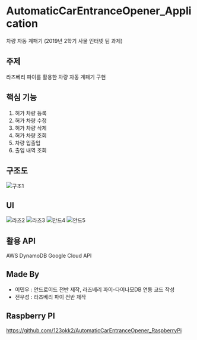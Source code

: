 # AutomaticCarEntranceOpener_Application
차량 자동 계패기
(2019년 2학기 사물 인터넷 팀 과제)


## 주제
라즈베리 파이를 활용한 차량 자동 계패기 구현


## 핵심 기능
1. 허가 차량 등록
2. 허가 차량 수정
3. 허가 차량 삭제
4. 허가 차량 조회
5. 차량 입출입
6. 출입 내역 조회


## 구조도
![구조1](https://user-images.githubusercontent.com/51351974/71306253-5c57cc80-2421-11ea-97ca-39598905c34a.jpg)


## UI
![라즈2](https://user-images.githubusercontent.com/51351974/71306254-5cf06300-2421-11ea-9b98-1b1fe8323cdd.jpg)
![라즈3](https://user-images.githubusercontent.com/51351974/71306255-5cf06300-2421-11ea-9983-abe3c1bf1b3d.jpg)
![안드4](https://user-images.githubusercontent.com/51351974/71306256-5cf06300-2421-11ea-830b-17dfe00cfdf4.jpg)
![안드5](https://user-images.githubusercontent.com/51351974/71306257-5cf06300-2421-11ea-8e3d-bc307f586138.jpg)


## 활용 API
AWS DynamoDB
Google Cloud API


## Made By
* 이민우 : 안드로이드 전반 제작, 라즈베리 파이-다이나모DB 연동 코드 작성
* 전우성 : 라즈베리 파이 전반 제작

## Raspberry PI
https://github.com/123okk2/AutomaticCarEntranceOpener_RaspberryPi
